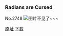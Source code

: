 ### Radians are Cursed
No.2748
![图片不见了~~~](https://imgs.xkcd.com/comics/radians_are_cursed.png)

[原址](https://xkcd.com//2748) [下载](https://imgs.xkcd.com/comics/radians_are_cursed.png)

